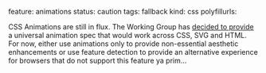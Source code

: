 feature: animations
status: caution
tags: fallback
kind: css
polyfillurls:

CSS Animations are still in flux. The Working Group has [decided to provide](http://www.w3.org/2012/01/13-svg-minutes.html#action02) a universal animation spec that would work across CSS, SVG and HTML. For now, either use animations only to provide non-essential aesthetic enhancements or use feature detection to provide an alternative experience for browsers that do not support this feature ya prim...
